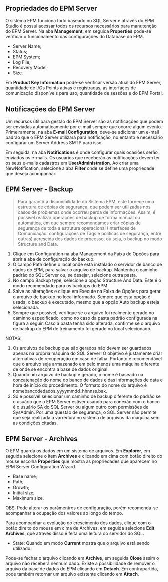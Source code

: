 ## Propriedades do EPM Server

O sistema EPM funciona todo baseado no SQL Server e através do EPM Studio é possui acessar todos os recursos necessários para manutenção do EPM Server. Na aba **Management**, em seguida **Properties** pode-se verificar o funcionamento das configurações do Database do EPM.

* Server Name;
* Status;
* EPM System;
* Log File;
* Recovery Model;
* Size.

Em **Product Key Information** pode-se verificar versão atual do EPM Server, quantidade de I/Os Points ativas e registradas, as interfaces de comunicação disponíveis para uso, quantidade de sessões e do EPM Portal.

## Notificações do EPM Server

Um recursos útil para gestão do EPM Server são as notificações que podem ser enviadas automaticamente por e-mail sempre que ocorre algum evento. Primeiramente,
na aba **E-mail Configuration**, deve-se adicionar um e-mail padrão que o EPM Server utilizará para notificação, no entanto é necessário configurar um Server Address SMTP para isso.

Em seguida, na aba **Notifications** é onde configurar quais ocasiões serão enviados os e-mails. Os usuários que receberão as notificações devem ter os seus e-mails cadastros em **UserAdministration**. Ao criar uma NewNotification, selecione a aba **Filter** onde se define uma propriedade que deseja acompanhar.

## EPM Server - Backup

> Para garantir a disponibilidade do Sistema EPM, este fornece uma estrutura de cópias de
segurança, que podem ser utilizadas nos casos de problemas onde ocorreu perda de
informações. Assim, é possível realizar operações de backup de forma manual ou
automática, em que sempre recomendamos criar cópias de segurança de toda a estrutura
operacional (Interfaces de Comunicação, configurações de Tags e políticas de segurança,
entre outras) acrescida dos dados de processo, ou seja, o backup no modo Structure and
Data.


1. Clique em Configuration na aba Management da Faixa de Opções para abrir a aba
de configuração do backup.
2. O campo Path define o local onde está instalado o servidor de banco de dados do EPM,
para salvar o arquivo de backup. Mantenha o caminho padrão do SQL Server ou, se
desejar, selecione outra pasta.
3. No campo Backup type, selecione a opção Structure And Data. Este é o modo
recomendado para os backups do EPM.
4. Salve as alterações e clique em Execute na Faixa de Opções para gerar o arquivo de
backup no local informado. Sempre que esta opção é usada, o backup é executado,
mesmo que a opção Auto backup esteja selecionada.
5. Sempre que possível, verifique se o arquivo foi realmente gerado no caminho
especificado, como no caso da pasta padrão configurada na figura a seguir. Caso a pasta
tenha sido alterada, confirme se o arquivo de backup do EPM de treinamento foi gerado
no local selecionado.

NOTAS:

1. Os arquivos de backup que são gerados não devem ser guardados apenas na própria
máquina do SQL Server! O objetivo é justamente criar alternativas de recuperação em
caso de falha. Portanto é recomendável que o arquivo seja armazenado em pelo
menos uma máquina diferente de onde se encontra a base de dados original.
2. Quando um arquivo de backup é gerado, o nome é baseado na concatenação do nome
do banco de dados e das informações de data e hora de início do procedimento. O
formato do nome do arquivo é nomebancodedados_yyyymmdd_hhnnss.bak.
3. Só é possível selecionar um caminho de backup diferente do padrão se o usuário que o
EPM Server estiver usando para conexão com o banco é o usuário SA do SQL Server
ou algum outro com permissões de SysAdmin. Por uma questão de segurança, o SQL
Server não permite que seja realizada a varredura no sistema de arquivos da máquina
sem as condições citadas.

## EPM Server - Archives

O EPM guarda os dados em um sistema de arquivos. Em **Explorer**, em seguida selecione o item **Archives** e clicando em cima com botão direito do mouse escolha **Properties** que mostra as propriedades que aparecem no EPM Server Configuration Wizard.

* Base name;
* Path;
* Growth;
* Initial size;
* Maximum size.

OBS: Pode alterar os parâmentros de configuração, porém recomenda-se acompanhar a ocupação dos valores ao longo do tempo.

Para acompanhar a evolução do crescimento dos dados, clique com o botão direito do mouse em cima de Archives, em seguida selecione **Edit Archives**, que através disso é feita uma leitura do servidor do SQL.

* State: Quando em modo **Current** mostra que o arquivo está sendo utilizado.

Pode-se fechar o arquivo clicando em **Archive**, em seguida **Close** assim o arquivo não receberá nenhum dado. Existe a possibilidade de remover o arquivo da base de dados do EPM clicando em **Detach**. Em contrapartida, pode também retornar um arquivo existente clicando em **Attach**.


